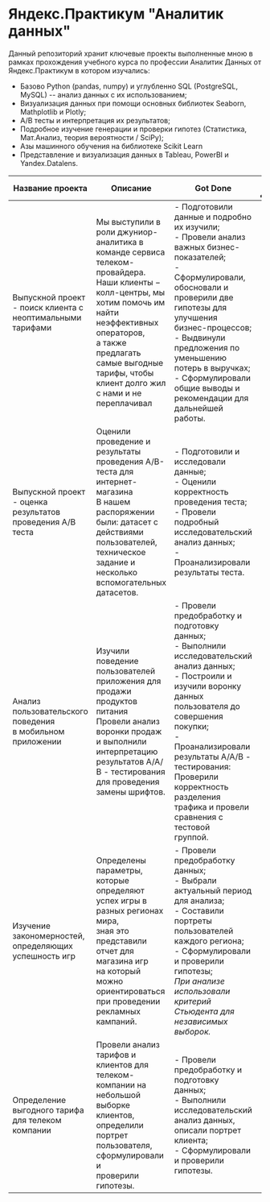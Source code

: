 # Яндекс.Практикум "Аналитик данных"
Данный репозиторий хранит ключевые проекты выполненные мною в рамках прохождения учебного курса по профессии Аналитик Данных от Яндекс.Практикум в котором изучались: 
- Базово Python (pandas, numpy) и углубленно SQL (PostgreSQL, MySQL) -- анализ данных с их использованием;
- Визуализация данных при помощи основных библиотек Seaborn, Mathplotlib и Plotly;
- A/B тесты и интерпретация их результатов;
- Подробное изучение генерации и проверки гипотез (Статистика, Мат.Анализ, теория вероятности / SciPy);
- Азы машинного обучения на библиотеке Scikit Learn
- Представление и визуализация данных в Tableau, PowerBI и Yandex.Datalens.


| **Название проекта** | **Описание** | **Got Done** | **Сфера Деятельности** | **Стек** |
|---|---|---|:---:|:---:|
| Выпускной проект - поиск клиента с <br>неоптимальными тарифами | Мы выступили в роли джуниор-аналитика в команде сервиса телеком-провайдера. <br>Наши клиенты − колл-центры, мы хотим помочь им найти неэффективных операторов,<br> а также предлагать самые выгодные тарифы, чтобы клиент долго жил с нами и не переплачивал | - Подготовили данные и подробно их изучили;<br>- Провели анализ важных бизнес-показателей;<br>- Сформулировали, обосновали и проверили две гипотезы для <br>улучшения бизнес-процессов;<br>- Выдвинули предложения по уменьшению потерь в выручках;<br>- Сформулировали общие выводы и рекомендации для дальнейшей<br>работы. | Телеком | `Python` `Pandas`<br>`Matplotlib` `Seaborn`<br>`событийная аналитика`<br>`продуктовые метрики`<br>`Plotly`<br>`проверка статистических гипотез`<br>`визуализация данных` |
| Выпускной проект - оценка результатов<br>проведения A/B теста  | Оценили проведение и результаты проведения A/B-теста для интернет-магазина<br>В нашем распоряжении были: датасет с действиями пользователей, <br>техническое задание и несколько вспомогательных датасетов. | - Подготовили и исследовали данные;<br>- Оценили корректность проведения теста;<br>- Провели подробный исследовательский анализ данных;<br>- Проанализировали результаты теста. | Стартапы<br>Бизнес<br>Интернет-сервисы | `проверка статистических гипотез`<br>`событийная аналитика`<br>`Python` `Pandas` |
| Анализ пользовательского поведения <br>в мобильном приложении | Изучили поведение пользователей приложения для продажи продуктов питания<br>Провели анализ воронки продаж и выполнили<br>интерпретацию результатов А/А/В - тестирования для проведения замены шрифтов. | - Провели предобработку и подготовку данных;<br>- Выполнили исследовательский анализ данных;<br>- Построили и изучили воронку данных пользователя до совершения<br>покупки;<br>- Проанализировали результаты А/А/В - тестирования: Проверили <br>корректность разделения трафика и провели сравнения с тестовой <br>группой. | Стартапы<br>Бизнес<br>Интернет-сервисы | `A/B-тестирование`<br>`Python` `Pandas`<br>`Matplotlib` `Seaborn`<br>`событийная аналитика`<br>`продуктовые метрики`<br>`Plotly`<br>`проверка статистических гипотез`<br>`визуализация данных` |
| Изучение закономерностей, <br>определяющих успешность игр | Определены параметры, которые определяют успех игры в разных регионах мира, <br>зная это представили отчет для магазина игр <br>на который можно ориентироваться при проведении рекламных кампаний. | - Провели предобработку данных;<br>- Выбрали актуальный период для анализа;<br>- Составили портреты пользователей каждого региона;<br>- Сформулировали и проверили гипотезы;<br>_При анализе использовали критерий Стьюдента для независимых <br>выборок._ | Gamedev<br>Интернет-магазины | `Python` `Pandas`<br>`NumPy` `Matplotlib`<br>`предобработка данных`<br>`исследовательский анализ данных`<br>`описательная статистика`<br>`проверка статистических гипотез` |
| Определение выгодного тарифа <br>для телеком компании | Провели анализ тарифов и клиентов для телеком-компании на небольшой <br>выборке клиентов, определили портрет пользователя, сформулировали и<br>проверили гипотезы. | - Провели предобработку и подготовку данных;<br>- Выполнили исследовательский анализ данных, описали портрет <br>клиента;<br>- Сформулировали и проверили гипотезы. | Телеком | `Python` `Pandas`<br>`Matplotlib` `NumPy`<br>`SciPy`<br>`описательная статистика`<br>`проверка статистических гипотез` |
